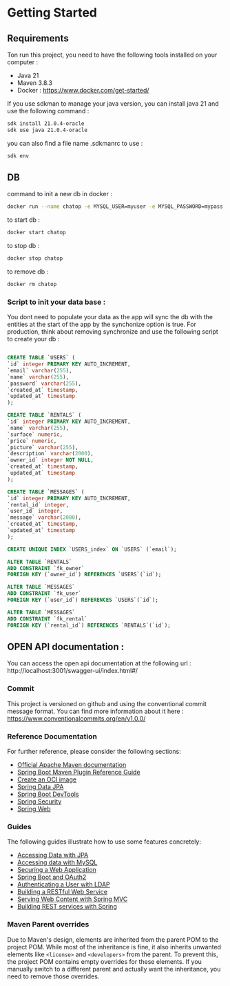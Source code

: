 # Getting Started

## Requirements

Ton run this project, you need to have the following tools installed on your computer :

* Java 21
* Maven 3.8.3
* Docker : https://www.docker.com/get-started/

If you use sdkman to manage your java version, you can install java 21 and use the following command :

``` bash
sdk install 21.0.4-oracle
sdk use java 21.0.4-oracle
``` 

you can also find a file name .sdkmanrc to use :

``` bash
sdk env
```

## DB

command to init a new db in docker :

``` bash
docker run --name chatop -e MYSQL_USER=myuser -e MYSQL_PASSWORD=mypass -e MYSQL_ROOT_PASSWORD=rootpass -e MYSQL_DATABASE=mydb -p 3306:3306 -d mysql
```

to start db :

``` bash
docker start chatop
```

to stop db :

``` bash
docker stop chatop
```

to remove db :

``` bash
docker rm chatop
```

### Script to init your data base :

You dont need to populate your data as the app will sync the db with the entities at the start of the app by the
synchonize option is true.
For production, think about removing synchronize and use the following script to create your db :

``` sql

CREATE TABLE `USERS` (
`id` integer PRIMARY KEY AUTO_INCREMENT,
`email` varchar(255),
`name` varchar(255),
`password` varchar(255),
`created_at` timestamp,
`updated_at` timestamp
);

CREATE TABLE `RENTALS` (
`id` integer PRIMARY KEY AUTO_INCREMENT,
`name` varchar(255),
`surface` numeric,
`price` numeric,
`picture` varchar(255),
`description` varchar(2000),
`owner_id` integer NOT NULL,
`created_at` timestamp,
`updated_at` timestamp
);

CREATE TABLE `MESSAGES` (
`id` integer PRIMARY KEY AUTO_INCREMENT,
`rental_id` integer,
`user_id` integer,
`message` varchar(2000),
`created_at` timestamp,
`updated_at` timestamp
);

CREATE UNIQUE INDEX `USERS_index` ON `USERS` (`email`);

ALTER TABLE `RENTALS`
ADD CONSTRAINT `fk_owner`
FOREIGN KEY (`owner_id`) REFERENCES `USERS`(`id`);

ALTER TABLE `MESSAGES`
ADD CONSTRAINT `fk_user`
FOREIGN KEY (`user_id`) REFERENCES `USERS`(`id`);

ALTER TABLE `MESSAGES`
ADD CONSTRAINT `fk_rental`
FOREIGN KEY (`rental_id`) REFERENCES `RENTALS`(`id`);

```

## OPEN API documentation :

You can access the open api documentation at the following url :
http://localhost:3001/swagger-ui/index.html#/

### Commit

This project is versioned on github and using the conventional commit message format.
You can find more information about it here : https://www.conventionalcommits.org/en/v1.0.0/

### Reference Documentation

For further reference, please consider the following sections:

* [Official Apache Maven documentation](https://maven.apache.org/guides/index.html)
* [Spring Boot Maven Plugin Reference Guide](https://docs.spring.io/spring-boot/3.3.4/maven-plugin)
* [Create an OCI image](https://docs.spring.io/spring-boot/3.3.4/maven-plugin/build-image.html)
* [Spring Data JPA](https://docs.spring.io/spring-boot/docs/3.3.4/reference/htmlsingle/index.html#data.sql.jpa-and-spring-data)
* [Spring Boot DevTools](https://docs.spring.io/spring-boot/docs/3.3.4/reference/htmlsingle/index.html#using.devtools)
* [Spring Security](https://docs.spring.io/spring-boot/docs/3.3.4/reference/htmlsingle/index.html#web.security)
* [Spring Web](https://docs.spring.io/spring-boot/docs/3.3.4/reference/htmlsingle/index.html#web)

### Guides

The following guides illustrate how to use some features concretely:

* [Accessing Data with JPA](https://spring.io/guides/gs/accessing-data-jpa/)
* [Accessing data with MySQL](https://spring.io/guides/gs/accessing-data-mysql/)
* [Securing a Web Application](https://spring.io/guides/gs/securing-web/)
* [Spring Boot and OAuth2](https://spring.io/guides/tutorials/spring-boot-oauth2/)
* [Authenticating a User with LDAP](https://spring.io/guides/gs/authenticating-ldap/)
* [Building a RESTful Web Service](https://spring.io/guides/gs/rest-service/)
* [Serving Web Content with Spring MVC](https://spring.io/guides/gs/serving-web-content/)
* [Building REST services with Spring](https://spring.io/guides/tutorials/rest/)

### Maven Parent overrides

Due to Maven's design, elements are inherited from the parent POM to the project POM.
While most of the inheritance is fine, it also inherits unwanted elements like `<license>` and `<developers>` from the
parent.
To prevent this, the project POM contains empty overrides for these elements.
If you manually switch to a different parent and actually want the inheritance, you need to remove those overrides.
